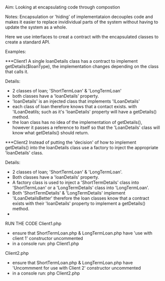 Aim:
Looking at encapsulating code through compostion

Notes:
Encapsulation or 'hiding' of implementataion decouples code 
and makes it easier to replace invidividual parts of the system 
without having to update the system as a whole.

Here we use interfaces to creat a contract with the encapsulated 
classes to create a standard API.

Examples:

***Client1
A single loanDetails class has a contract to implement 
getDetails($loanType), the implementation changes depending 
on the class that calls it.

Details:
- 2 classes of loan; 'ShortTermLoan' & 'LongTermLoan'
- both classes have a 'loanDetails' property.
- 'loanDetails' is an injected class that implements 'ILoanDetails'
- each class of loan therefore knows that a contact exists.
  with 'ILoanDeatils; such as it's 'loanDetails' property will have 
  a getDetails() method.
- the loan class has no idea of the implementation of getDetails(), 
  however it passes a reference to itself so that the 'LoanDetails' 
  class will know what getDetails() should return.

***Client2
Instead of putting the 'decision' of how to implement getDetails() 
into the loanDetails class use a factory to inject the appropriate 
'loanDetails' class.

Details:
- 2 classes of loan; 'ShortTermLoan' & 'LongTermLoan'.
- Both classes have a 'loanDetails' property.
- A factory class is used to inject a 'ShortTermDetails' class into 
  'ShortTermLoan' or a 'LongTermDetails' class into 'LongTermLoan'.
- Both 'ShortTermDetails' & 'LongTermDetails' implement 'ILoanDetailsBetter'
  therefore the loan classes know that a contract exists with their 
  'loanDetails' property to implement a getDetails() method.
- 

RUN THE CODE
Client1.php
  - ensure that ShortTermLoan.php & LongTermLoan.php have 'use with 
    client 1' constructor uncommented
  - in a console run: php Client1.php

Client2.php
  - ensure that ShortTermLoan.php & LongTermLoan.php have 'Uncommment 
    for use with Client 2' constructor uncommented
  - in a console run: php Client2.php